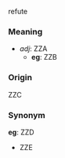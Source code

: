 refute
### Meaning
+ _adj_: ZZA
    + __eg__: ZZB

### Origin

ZZC

### Synonym

__eg__: ZZD

+ ZZE


